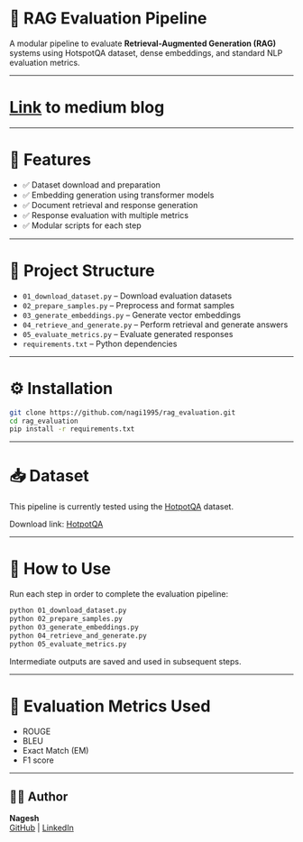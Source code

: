 # 🧪 RAG Evaluation Pipeline

A modular pipeline to evaluate **Retrieval-Augmented Generation (RAG)** systems using HotspotQA dataset, dense embeddings, and standard NLP evaluation metrics.

---
# [Link](https://binginagesh.medium.com/evaluating-retrieval-augmented-generation-rag-measuring-llm-response-quality-c2a41f78f9a8) to medium blog

---

# 📌 Features

- ✅ Dataset download and preparation  
- ✅ Embedding generation using transformer models  
- ✅ Document retrieval and response generation  
- ✅ Response evaluation with multiple metrics  
- ✅ Modular scripts for each step  

---

# 📁 Project Structure

- `01_download_dataset.py` – Download evaluation datasets  
- `02_prepare_samples.py` – Preprocess and format samples  
- `03_generate_embeddings.py` – Generate vector embeddings  
- `04_retrieve_and_generate.py` – Perform retrieval and generate answers  
- `05_evaluate_metrics.py` – Evaluate generated responses  
- `requirements.txt` – Python dependencies  

---

# ⚙️ Installation

```bash
git clone https://github.com/nagi1995/rag_evaluation.git
cd rag_evaluation
pip install -r requirements.txt
```

---

# 📥 Dataset

This pipeline is currently tested using the [HotpotQA](https://hotpotqa.github.io/) dataset.

Download link: [HotpotQA](http://curtis.ml.cmu.edu/datasets/hotpot/hotpot_train_v1.1.json)

---

# 🚀 How to Use

Run each step in order to complete the evaluation pipeline:

```bash
python 01_download_dataset.py
python 02_prepare_samples.py
python 03_generate_embeddings.py
python 04_retrieve_and_generate.py
python 05_evaluate_metrics.py
```
Intermediate outputs are saved and used in subsequent steps.

---

# 🧠 Evaluation Metrics Used

- ROUGE 
- BLEU 
- Exact Match (EM)
- F1 score

---

## 🧑‍💻 Author

**Nagesh**  
[GitHub](https://github.com/nagi1995) | [LinkedIn](https://www.linkedin.com/in/bnagesh1/)

